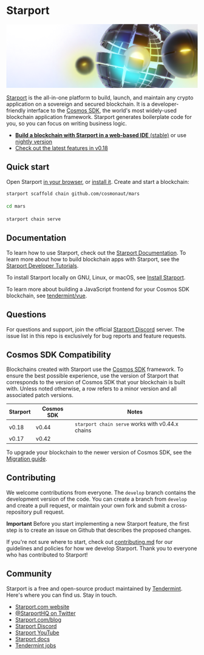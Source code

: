 # Starport

![Starport](./assets/starport.png)

[Starport](https://starport.com) is the all-in-one platform to build, launch, and maintain any crypto application on a sovereign and secured blockchain. It is a developer-friendly interface to the [Cosmos SDK](https://github.com/cosmos/cosmos-sdk), the world's most widely-used blockchain application framework. Starport generates boilerplate code for you, so you can focus on writing business logic.

* [**Build a blockchain with Starport in a web-based IDE** (stable)](https://gitpod.io/#https://github.com/tendermint/starport/tree/master) or use [nightly version](https://gitpod.io/#https://github.com/tendermint/starport/)
* [Check out the latest features in v0.18](https://medium.com/tendermint/starport-v0-18-cosmos-sdk-updates-and-scaffolding-enhancements-5ea5654bcd0c)

## Quick start

Open Starport [in your browser](https://gitpod.io/#https://github.com/tendermint/starport/tree/master), or [install it](https://docs.starport.network/guide/install.html). Create and start a blockchain:

```bash
starport scaffold chain github.com/cosmonaut/mars

cd mars

starport chain serve
```

## Documentation

To learn how to use Starport, check out the [Starport Documentation](https://docs.starport.com). To learn more about how to build blockchain apps with Starport, see the [Starport Developer Tutorials](https://docs.starport.com/guide/). 

To install Starport locally on GNU, Linux, or macOS, see [Install Starport](https://docs.starport.com/guide/install.html).

To learn more about building a JavaScript frontend for your Cosmos SDK blockchain, see [tendermint/vue](https://github.com/tendermint/vue).

## Questions

For questions and support, join the official [Starport Discord](https://discord.gg/starport) server. The issue list in this repo is exclusively for bug reports and feature requests.

## Cosmos SDK Compatibility

Blockchains created with Starport use the [Cosmos SDK](https://github.com/cosmos/cosmos-sdk/) framework. To ensure the best possible experience, use the version of Starport that corresponds to the version of Cosmos SDK that your blockchain is built with. Unless noted otherwise, a row refers to a minor version and all associated patch versions.

| Starport | Cosmos SDK | Notes                                            |
| -------- | ---------- | ------------------------------------------------ |
| v0.18    | v0.44      | `starport chain serve` works with v0.44.x chains | |                                                  |
| v0.17    | v0.42      | |

To upgrade your blockchain to the newer version of Cosmos SDK, see the [Migration guide](https://docs.starport.com/migration/).

## Contributing

We welcome contributions from everyone. The `develop` branch contains the development version of the code. You can create a branch from `develop` and create a pull request, or maintain your own fork and submit a cross-repository pull request. 

**Important** Before you start implementing a new Starport feature, the first step is to create an issue on Github that describes the proposed changes.

If you're not sure where to start, check out [contributing.md](contributing.md) for our guidelines and policies for how we develop Starport. Thank you to everyone who has contributed to Starport!

## Community

Starport is a free and open-source product maintained by [Tendermint](https://tendermint.com). Here's where you can find us. Stay in touch.

- [Starport.com website](https://starport.com)
- [@StarportHQ on Twitter](https://twitter.com/StarportHQ)
- [Starport.com/blog](https://starport.com/blog/)
- [Starport Discord](https://discord.com/starport)
- [Starport YouTube](https://www.youtube.com/channel/UCXMndYLK7OuvjvElSeSWJ1Q)
- [Starport docs](https://docs.starport.com/)
- [Tendermint jobs](https://tendermint.com/careers)
